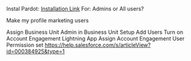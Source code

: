 Instal Pardot: [Installation Link](https://pardot-appexchange.herokuapp.com/)
For: Admins or All users? 

Make my profile marketing users

Assign Business Unit Admin in Business Unit Setup
Add Users
Turn on Account Engagement Lightning App
Assign   Account Engagement User Permission set 
https://help.salesforce.com/s/articleView?id=000384925&type=1